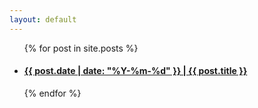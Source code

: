 ```yaml
---
layout: default
---
```

<ul>
  {% for post in site.posts %}
    <li>
      <h4><a class="index-post" href="{{ post.url }}"><span class="index-date">{{ post.date | date: "%Y-%m-%d" }} | </span><span class="index-title">{{ post.title }}</span></a></h4>
    </li>
  {% endfor %}
</ul>
